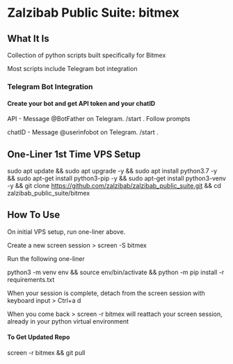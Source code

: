 # Zalzibab Public Suite: bitmex

## What It Is

Collection of python scripts built specifically for Bitmex

Most scripts include Telegram bot integration

### Telegram Bot Integration

#### Create your bot and get API token and your chatID

API - Message @BotFather on Telegram. /start . Follow prompts

chatID - Message @userinfobot on Telegram. /start .

## One-Liner 1st Time VPS Setup

sudo apt update && sudo apt upgrade -y && sudo apt install python3.7 -y && sudo apt-get install python3-pip -y && sudo apt-get install python3-venv -y && git clone https://github.com/zalzibab/zalzibab_public_suite.git && cd zalzibab_public_suite/bitmex

## How To Use

On initial VPS setup, run one-liner above.

Create a new screen session > screen -S bitmex

Run the following one-liner

python3 -m venv env && source env/bin/activate && python -m pip install -r requirements.txt

When your session is complete, detach from the screen session with keyboard input > Ctrl+a d

When you come back > screen -r bitmex will reattach your screen session, already in your python virtual environment

#### To Get Updated Repo

screen -r bitmex && git pull





